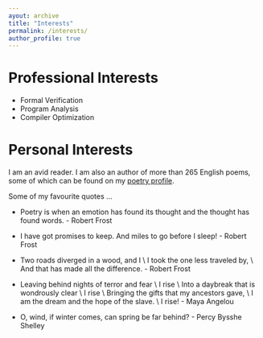 ```yaml
---
ayout: archive
title: "Interests"
permalink: /interests/
author_profile: true
---
```


**Professional Interests**
=====
* Formal Verification
* Program Analysis
* Compiler Optimization 

**Personal Interests**
=====

I am an avid reader. I am also an author of more than 265 English poems, some of which can be found on my [poetry profile](https://allpoetry.com/Mugdhak).

Some of my favourite quotes ...

   * Poetry is when an emotion has found its thought and the thought has found words. - Robert Frost

   * I have got promises to keep. And miles to go before I sleep! - Robert Frost

   * Two roads diverged in a wood, and I \\
    I took the one less traveled by,  \\
    And that has made all the difference. - Robert Frost
    
   * Leaving behind nights of terror and fear \\
    I rise \\
    Into a daybreak that is wondrously clear \\
    I rise \\
    Bringing the gifts that my ancestors gave, \\
    I am the dream and the hope of the slave. \\
    I rise! - Maya Angelou

   * O, wind, if winter comes, can spring be far behind? - Percy Bysshe Shelley 
